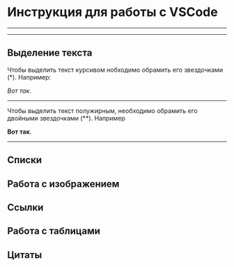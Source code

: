 # Инструкция для работы с VSCode
___
___
## Выделение текста

Чтобы выделить текст курсивом нобходимо обрамить его звездочками (*). Например:

 *Вот так*.
 ___

Чтобы выделить текст полужирным, необходимо обрамить его двойными звездочками (**). Например 

**Вот так**.
___
## Списки

## Работа с изображением

## Ссылки 

## Работа с таблицами

## Цитаты